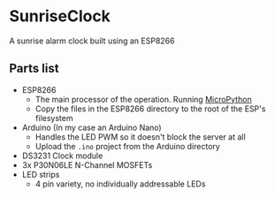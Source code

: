 # SunriseClock
A sunrise alarm clock built using an ESP8266

## Parts list
* ESP8266
  * The main processor of the operation. Running [MicroPython](https://docs.micropython.org/en/latest/esp8266/tutorial/intro.html)
  * Copy the files in the ESP8266 directory to the root of the ESP's filesystem
* Arduino (In my case an Arduino Nano)
  * Handles the LED PWM so it doesn't block the server at all
  * Upload the `.ino` project from the Arduino directory
* DS3231 Clock module
* 3x P30N06LE N-Channel MOSFETs
* LED strips
  * 4 pin variety, no individually addressable LEDs